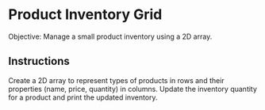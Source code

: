 # Product Inventory Grid
Objective: Manage a small product inventory using a 2D array.

## Instructions
Create a 2D array to represent types of products in rows and their properties (name, price, quantity) in columns.
Update the inventory quantity for a product and print the updated inventory.